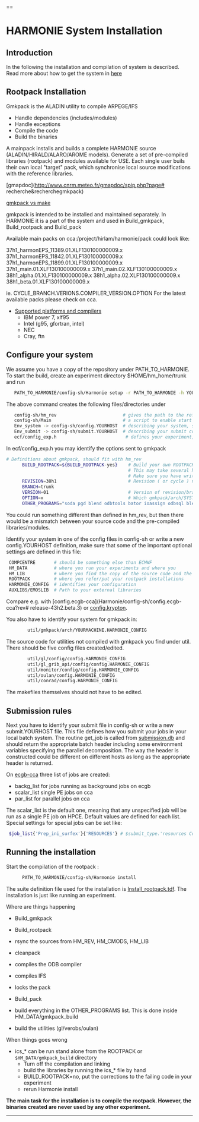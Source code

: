 
==
# HARMONIE System Installation


## Introduction

In the following the installation and compilation of system is described. Read more about how to get the system in
[here](HarmonieSystemDocumentation/General)

## Rootpack Installation

Gmkpack is the ALADIN utility to compile ARPEGE/IFS

 - Handle dependencies (includes/modules)
 - Handle exceptions
 - Compile the code
 - Build the binaries

A mainpack installs and builds a complete HARMONIE source (ALADIN/HIRALD/ALARO/AROME models). Generate a set of pre-compiled libraries (rootpack) and modules available for USE. 
Each single user buils their own  local "target" pack, which synchronise local source modifications with the reference libraries.  

[gmapdoc](http://www.cnrm.meteo.fr/gmapdoc/spip.php?page# recherche&recherchegmkpack)

[gmkpack vs make](HarmonieSystemDocumentation/Gmkpack_vs_Make)


gmkpack is intended to be installed and maintained separately. In HARMONIE it is a part of the system and used in Build_gmkpack, Build_rootpack and Build_pack

Available main packs on cca:/project/hirlam/harmonie/pack could look like:

37h1_harmonEPS_11389.01.XLF130100000009.x 37h1_harmonEPS_11842.01.XLF130100000009.x 37h1_harmonEPS_11899.01.XLF130100000009.x 37h1_main.01.XLF130100000009.x 37h1_main.02.XLF130100000009.x 38h1_alpha.01.XLF130100000009.x 38h1_alpha.02.XLF130100000009.x 38h1_beta.01.XLF130100000009.x 

ie. CYCLE_BRANCH.VERIONS.COMPILER_VERSION.OPTION
For the latest available packs please check on cca.

 * [Supported platforms and compilers](Harmonie/util/gmkpack/arch?rev=release-43h2.beta.3)
    - IBM power 7, xlf95
    - Intel (g95, gfortran, intel)
    - NEC
    - Cray, ftn

## Configure your system

We assume you have a copy of the repository under PATH_TO_HARMONIE. To start the build, create an experiment directory $HOME/hm_home/trunk and run

```bash
   PATH_TO_HARMONIE/config-sh/Harmonie setup -r PATH_TO_HARMONIE -h YOURHOST
```

The above command creates the following files/directories under
```bash
   config-sh/hm_rev                         # gives the path to the reference installation, similar to hl_rev in synoptic-Hirlam
   config-sh/Main                           # a script to enable start Harmonie, similar to Start in synoptic-Hirlam
   Env_system -> config-sh/config.YOURHOST  # describing your system, similar to Env_system in synoptic-Hirlam
   Env_submit -> config-sh/submit.YOURHOST  # describing your submit commands, comparable to submission.db in synoptic-Hirlam
   ecf/config_exp.h                          # defines your experiment, comparable to Env_expdesc in synoptic-Hirlam
```


In ecf/config_exp.h  you may identify the options sent to gmkpack

```bash
# Definitions about gmkpack, should fit with hm_rev
      BUILD_ROOTPACK=${BUILD_ROOTPACK-yes}    # Build your own ROOTPACK if it doesn't exists (yes|no)
                                              # This may take several hours!
                                              # Make sure you have write permissions in ROOTPACK directory defined in Env_system
      REVISION=38h1                           # Revision ( or cycle ) number, has to be set even for the trunk!
      BRANCH=trunk
      VERSION=01                              # Version of revision/branch to use
      OPTION=x                                # Which gmkpack/arch/SYSTEM.HOST.OPTION file to use
      OTHER_PROGRAMS="soda pgd blend odbtools bator ioassign odbsql blendsur addsurf surfex mandalay prep lfitools sfxtools" # Other things to compile with gmkpack
```

You could run something different than defined in hm_rev, but then there would be a mismatch between your source code and the pre-compiled libraries/modules.


Identify your system in one of the config files in config-sh or write a new config.YOURHOST definition, make sure that some of the important optional settings are defined in this file:
```bash
 COMPCENTRE       # should be something else than ECMWF
 HM_DATA          # where you run your experiments and where you 
 HM_LIB           # where you find the copy of the source code and the compiled libraries
 ROOTPACK         # where you refer/put your rootpack installations
 HARMONIE_CONFIG  # identifies your configuration
 AUXLIBS/EMOSLIB  # Path to your external libraries
```

Compare e.g. with [config.ecgb-cca](Harmonie/config-sh/config.ecgb-cca?rev# release-43h2.beta.3) or [config.krypton](Harmonie/config-sh/config.krypton?revrelease-43h2.beta.3).

You also have to identify your system for gmkpack in:

```bash
        util/gmkpack/arch/YOURMACHINE.HARMONIE_CONFIG
```


The source code for utilities not compiled with gmkpack you find under util. There should be five config files created/edited.

```bash
        util/gl/config/config.HARMONIE_CONFIG
        util/gl_grib_api/config/config.HARMONIE_CONFIG
        util/monitor/config/config.HARMONIE_CONFIG
        util/oulan/config.HARMONIE_CONFIG
        util/conrad/config.HARMONIE_CONFIG

```

The makefiles themselves should not have to be edited.

## Submission rules

Next you have to identify your submit file in config-sh or write a new submit.YOURHOST file. This file defines how you submit your jobs in your local batch system. 
The routine get_job is called from [submission.db](Harmonie/scr/submission.db?rev=release-43h2.beta.3) and should return the appropriate batch header including some environment variables specifying the parallel decomposition. The way the header is constructed could be different on different hosts as long as the appropriate header is returned.

On [ecgb-cca](Harmonie/config-sh/submit.ecgb-cca?rev=release-43h2.beta.3) three list of jobs are created:
 * backg_list for jobs running as background jobs on ecgb
 * scalar_list single PE jobs on cca
 * par_list for parallel jobs on cca

The scalar_list is the default one, meaning that any unspecified job will be run as a single PE job on HPCE. Default values are defined for each list. Special settings for special jobs can be set like:

```bash
 $job_list{'Prep_ini_surfex'}{'RESOURCES'} # $submit_type.'resources ConsumableCPUs(1) ConsumableMemory(6000 MB)' ;
```



## Running the installation

Start the compilation of the rootpack :
```bash
      PATH_TO_HARMONIE/config-sh/Harmonie install
```

The suite definition file used for the installation is 
[Install_rootpack.tdf](Harmonie/msms/Install_rootpack.tdf?rev=release-43h2.beta.3). The installation is just like running an experiment.

Where are things happening

- Build_gmkpack 
- Build_rootpack
 - rsync the sources from HM_REV, HM_CMODS, HM_LIB
 - cleanpack
 - compiles the ODB compiler
 - compiles IFS
 - locks the pack

- Build_pack
 - build everything in the OTHER_PROGRAMS list. This is done inside HM_DATA/gmkpack_build
 - build the utilities (gl/verobs/oulan)

When things goes wrong

 - ics_* can be run stand alone from the ROOTPACK or `$HM_DATA/gmkpack_build` directory
   - Turn off the compilation and linking
   - build the libraries by running the ics_* file by hand
   - BUILD_ROOTPACK=no, put the corrections to the failing code in your experiment
   - rerun Harmonie install


**The main task for the installation is to compile the rootpack. However, the binaries created are never used by any other experiment.**


----


